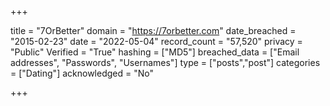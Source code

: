 +++

title = "7OrBetter"
domain = "https://7orbetter.com"
date_breached = "2015-02-23"
date = "2022-05-04"
record_count = "57,520"
privacy = "Public"
Verified = "True"
hashing = ["MD5"]
breached_data = ["Email addresses", "Passwords", "Usernames"]
type = ["posts","post"]
categories = ["Dating"]
acknowledged = "No"


+++




